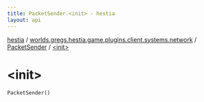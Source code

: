```yaml
---
title: PacketSender.<init> - hestia
layout: api
---
```


<div class='api-docs-breadcrumbs'><a href="../../index.html">hestia</a> / <a href="../index.html">worlds.gregs.hestia.game.plugins.client.systems.network</a> / <a href="index.html">PacketSender</a> / <a href="./-init-.html">&lt;init&gt;</a></div>

# &lt;init&gt;

<div class="signature"><code><span class="identifier">PacketSender</span><span class="symbol">(</span><span class="symbol">)</span></code></div>
